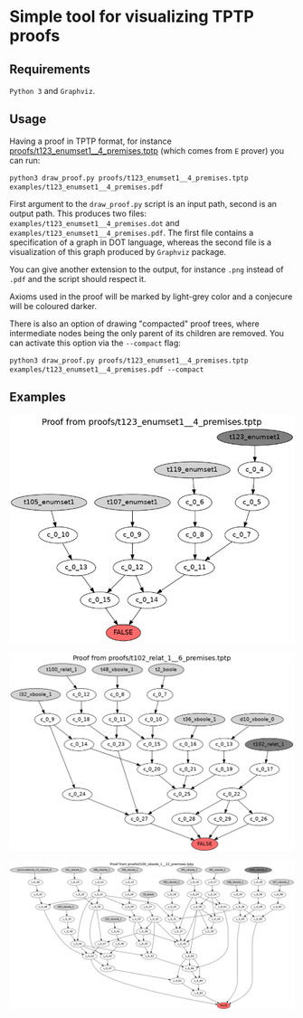 # Simple tool for visualizing TPTP proofs

## Requirements
`Python 3` and `Graphviz`.

## Usage

Having a proof in TPTP format, for instance [proofs/t123_enumset1__4_premises.tptp](https://github.com/BartoszPiotrowski/proofs-to-trees/blob/master/proofs/t123_enumset1__4_premises.tptp)
(which comes from `E` prover) you can run:

```
python3 draw_proof.py proofs/t123_enumset1__4_premises.tptp examples/t123_enumset1__4_premises.pdf
```

First argument to the `draw_proof.py` script is an input path, second is an output path.
This produces two files: `examples/t123_enumset1__4_premises.dot` and
`examples/t123_enumset1__4_premises.pdf`. The first file contains a specification of a graph
in DOT language, whereas the second file is a visualization of this graph
produced by `Graphviz` package.

You can give another extension to the output, for instance `.png` instead of
`.pdf` and the script should respect it.

Axioms used in the proof will be marked by light-grey color and a conjecure
will be coloured darker.

There is also an option of drawing "compacted" proof trees, where intermediate
nodes being the only parent of its children are removed. You can activate this
option via the `--compact` flag:

```
python3 draw_proof.py proofs/t123_enumset1__4_premises.tptp examples/t123_enumset1__4_premises.pdf --compact
```

## Examples


![t123_enumset1__4_premises](https://raw.githubusercontent.com/BartoszPiotrowski/proofs-to-trees/master/examples/t123_enumset1__4_premises.png?token=AJXmh4O8JJpuXBQaGP81lIN09l-yLGXtks5cXIifwA%3D%3D)



![t102_relat_1__6_premises](https://raw.githubusercontent.com/BartoszPiotrowski/proofs-to-trees/master/examples/t102_relat_1__6_premises.png?token=AJXmh8Gbu1oHr65bxw14r-UgsHwfh6smks5cXIhRwA%3D%3D)



![t100_xboole_1__12_premises](https://raw.githubusercontent.com/BartoszPiotrowski/proofs-to-trees/master/examples/t100_xboole_1__12_premises.png?token=AJXmh8FKaeBy7cf06SgOXMstiNS2UOAlks5cXIjQwA%3D%3D)
